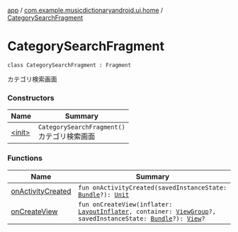 [app](../../index.md) / [com.example.musicdictionaryandroid.ui.home](../index.md) / [CategorySearchFragment](./index.md)

# CategorySearchFragment

`class CategorySearchFragment : Fragment`

カテゴリ検索画面

### Constructors

| Name | Summary |
|---|---|
| [&lt;init&gt;](-init-.md) | `CategorySearchFragment()`<br>カテゴリ検索画面 |

### Functions

| Name | Summary |
|---|---|
| [onActivityCreated](on-activity-created.md) | `fun onActivityCreated(savedInstanceState: `[`Bundle`](https://developer.android.com/reference/android/os/Bundle.html)`?): `[`Unit`](https://kotlinlang.org/api/latest/jvm/stdlib/kotlin/-unit/index.html) |
| [onCreateView](on-create-view.md) | `fun onCreateView(inflater: `[`LayoutInflater`](https://developer.android.com/reference/android/view/LayoutInflater.html)`, container: `[`ViewGroup`](https://developer.android.com/reference/android/view/ViewGroup.html)`?, savedInstanceState: `[`Bundle`](https://developer.android.com/reference/android/os/Bundle.html)`?): `[`View`](https://developer.android.com/reference/android/view/View.html)`?` |

